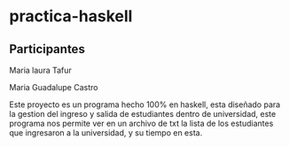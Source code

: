 # practica-haskell

 ## Participantes 

Maria laura Tafur 

Maria Guadalupe Castro

Este proyecto es un programa hecho 100% en haskell, esta diseñado para la gestion del ingreso y salida de estudiantes dentro de universidad, este programa nos permite ver en un archivo de txt la lista de los estudiantes que ingresaron a la universidad, y su tiempo en esta.
